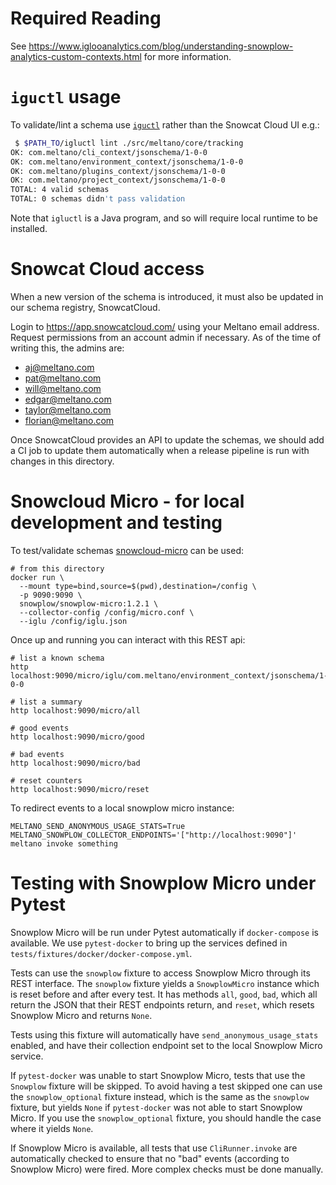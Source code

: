 # Required Reading

See https://www.iglooanalytics.com/blog/understanding-snowplow-analytics-custom-contexts.html for more information.

# `iguctl` usage

To validate/lint a schema use [`iguctl`](https://github.com/snowplow-incubator/igluctl) rather than the Snowcat Cloud UI e.g.:

```bash
 $ $PATH_TO/igluctl lint ./src/meltano/core/tracking
OK: com.meltano/cli_context/jsonschema/1-0-0
OK: com.meltano/environment_context/jsonschema/1-0-0
OK: com.meltano/plugins_context/jsonschema/1-0-0
OK: com.meltano/project_context/jsonschema/1-0-0
TOTAL: 4 valid schemas
TOTAL: 0 schemas didn't pass validation
```

Note that `igluctl` is a Java program, and so will require local runtime to be installed. 

# Snowcat Cloud access

When a new version of the schema is introduced, it must also be updated in our schema registry,
SnowcatCloud.

Login to https://app.snowcatcloud.com/ using your Meltano email address. Request permissions from
an account admin if necessary. As of the time of writing this, the admins are:

- aj@meltano.com
- pat@meltano.com
- will@meltano.com
- edgar@meltano.com
- taylor@meltano.com
- florian@meltano.com

Once SnowcatCloud provides an API to update the schemas, we should add a CI job to update them
automatically when a release pipeline is run with changes in this directory.

# Snowcloud Micro - for local development and testing

To test/validate schemas [snowcloud-micro](https://github.com/snowplow-incubator/snowplow-micro) can be used:


```
# from this directory
docker run \
  --mount type=bind,source=$(pwd),destination=/config \
  -p 9090:9090 \
  snowplow/snowplow-micro:1.2.1 \
  --collector-config /config/micro.conf \
  --iglu /config/iglu.json
```

Once up and running you can interact with this REST api:

```
# list a known schema
http localhost:9090/micro/iglu/com.meltano/environment_context/jsonschema/1-0-0

# list a summary
http localhost:9090/micro/all

# good events
http localhost:9090/micro/good

# bad events
http localhost:9090/micro/bad

# reset counters
http localhost:9090/micro/reset
```

To redirect events to a local snowplow micro instance:

```
MELTANO_SEND_ANONYMOUS_USAGE_STATS=True MELTANO_SNOWPLOW_COLLECTOR_ENDPOINTS='["http://localhost:9090"]' meltano invoke something
```

# Testing with Snowplow Micro under Pytest

Snowplow Micro will be run under Pytest automatically if `docker-compose` is available. We use `pytest-docker` to bring up the services defined in `tests/fixtures/docker/docker-compose.yml`.

Tests can use the `snowplow` fixture to access Snowplow Micro through its REST interface. The `snowplow` fixture yields a `SnowplowMicro` instance which is reset before and after every test. It has methods `all`, `good`, `bad`, which all return the JSON that their REST endpoints return, and `reset`, which resets Snowplow Micro and returns `None`.

Tests using this fixture will automatically have `send_anonymous_usage_stats` enabled, and have their collection endpoint set to the local Snowplow Micro service.

If `pytest-docker` was unable to start Snowplow Micro, tests that use the `Snowplow` fixture will be skipped. To avoid having a test skipped one can use the `snowplow_optional` fixture instead, which is the same as the `snowplow` fixture, but yields `None` if `pytest-docker` was not able to start Snowplow Micro. If you use the `snowplow_optional` fixture, you should handle the case where it yields `None`.

If Snowplow Micro is available, all tests that use `CliRunner.invoke` are automatically checked to ensure that no "bad" events (according to Snowplow Micro) were fired. More complex checks must be done manually.
